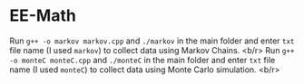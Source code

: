 # EE-Math

Run `g++ -o markov markov.cpp` and `./markov` in the main folder and enter `txt` file name (I used `markov`) to collect data using Markov Chains. <b/r>
Run `g++ -o monteC monteC.cpp` and `./monteC` in the main folder and enter `txt` file name (I used `monteC`) to collect data using Monte Carlo simulation. <b/r>
